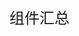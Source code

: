 <!--
 * @Author: your name
 * @Date: 2020-07-14 17:32:35
 * @LastEditTime: 2021-09-24 10:23:05
 * @LastEditors: Please set LastEditors
 * @Description: In User Settings Edit
 * @FilePath: /Documents/vue-magic-table/docs/quickstart.md
--> 

<font size=5 face="黑体">组件汇总</font>



  
